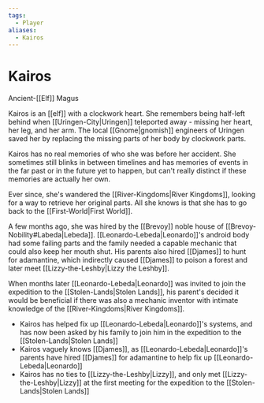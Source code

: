 ```yaml
---
tags:
  - Player
aliases:
  - Kairos
---
```

# Kairos
Ancient-[[Elf]] Magus

Kairos is an [[elf]] with a clockwork heart. She remembers being half-left behind when [[Uringen-City|Uringen]] teleported away - missing her heart, her leg, and her arm. The local [[Gnome|gnomish]] engineers of Uringen saved her by replacing the missing parts of her body by clockwork parts. 

Kairos has no real memories of who she was before her accident. She sometimes still blinks in between timelines and has memories of events in the far past or in the future yet to happen, but can't really distinct if these memories are actually her own. 

Ever since, she's wandered the [[River-Kingdoms|River Kingdoms]], looking for a way to retrieve her original parts. All she knows is that she has to go back to the [[First-World|First World]]. 

A few months ago, she was hired by the [[Brevoy]] noble house of [[Brevoy-Nobility#Labeda|Lebeda]]. [[Leonardo-Lebeda|Leonardo]]'s android body had some failing parts and the family needed a capable mechanic that could also keep her mouth shut. His parents also hired [[Djames]] to hunt for adamantine, which indirectly caused [[Djames]] to poison a forest and later meet [[Lizzy-the-Leshby|Lizzy the Leshby]].

When months later [[Leonardo-Lebeda|Leonardo]] was invited to join the expedition to the [[Stolen-Lands|Stolen Lands]], his parent's decided it would be beneficial if there was also a mechanic inventor with intimate knowledge of the [[River-Kingdoms|River Kingdoms]]. 

- Kairos has helped fix up [[Leonardo-Lebeda|Leonardo]]'s systems, and has now been asked by his family to join him in the expedition to the [[Stolen-Lands|Stolen Lands]]
- Kairos vaguely knows [[Djames]], as [[Leonardo-Lebeda|Leonardo]]'s parents have hired [[Djames]] for adamantine to help fix up [[Leonardo-Lebeda|Leonardo]]
- Kairos has no ties to [[Lizzy-the-Leshby|Lizzy]], and only met [[Lizzy-the-Leshby|Lizzy]] at the first meeting for the expedition to the [[Stolen-Lands|Stolen Lands]]